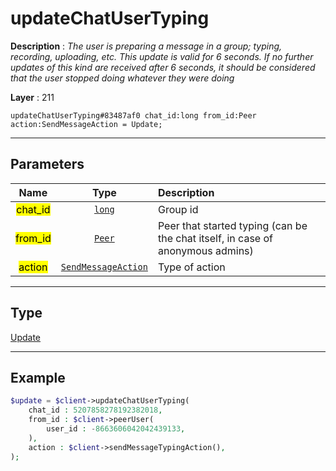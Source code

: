 # updateChatUserTyping

**Description** : *The user is preparing a message in a group; typing, recording, uploading, etc. This update is valid for 6 seconds. If no further updates of this kind are received after 6 seconds, it should be considered that the user stopped doing whatever they were doing*

**Layer** : 211

```tl
updateChatUserTyping#83487af0 chat_id:long from_id:Peer action:SendMessageAction = Update;
```

---

## Parameters

| Name | Type | Description |
| :---: | :---: | :--- |
| <mark>chat_id</mark> | [`long`](type/long) | Group id |
| <mark>from_id</mark> | [`Peer`](type/Peer) | Peer that started typing (can be the chat itself, in case of anonymous admins) |
| <mark>action</mark> | [`SendMessageAction`](type/SendMessageAction) | Type of action |

---

## Type

[Update](type/Update)

---

## Example

```php
$update = $client->updateChatUserTyping(
	chat_id : 5207858278192382018,
	from_id : $client->peerUser(
		user_id : -8663606042042439133,
	),
	action : $client->sendMessageTypingAction(),
);
```